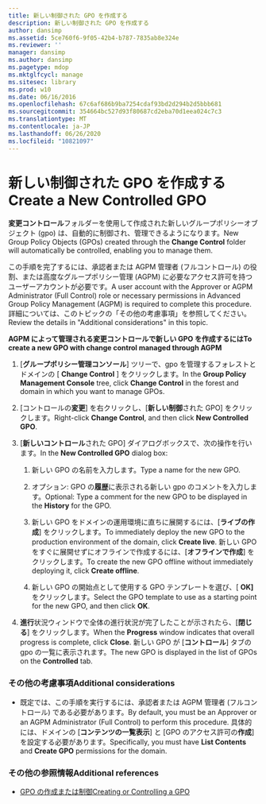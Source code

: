 ```yaml
---
title: 新しい制御された GPO を作成する
description: 新しい制御された GPO を作成する
author: dansimp
ms.assetid: 5ce760f6-9f05-42b4-b787-7835ab8e324e
ms.reviewer: ''
manager: dansimp
ms.author: dansimp
ms.pagetype: mdop
ms.mktglfcycl: manage
ms.sitesec: library
ms.prod: w10
ms.date: 06/16/2016
ms.openlocfilehash: 67c6af686b9ba7254cdaf93bd2d294b2d5bbb681
ms.sourcegitcommit: 354664bc527d93f80687cd2eba70d1eea024c7c3
ms.translationtype: MT
ms.contentlocale: ja-JP
ms.lasthandoff: 06/26/2020
ms.locfileid: "10821097"
---
```

# <span data-ttu-id="4e2dc-103">新しい制御された GPO を作成する</span><span class="sxs-lookup"><span data-stu-id="4e2dc-103">Create a New Controlled GPO</span></span>


<span data-ttu-id="4e2dc-104">**変更コントロール**フォルダーを使用して作成された新しいグループポリシーオブジェクト (gpo) は、自動的に制御され、管理できるようになります。</span><span class="sxs-lookup"><span data-stu-id="4e2dc-104">New Group Policy Objects (GPOs) created through the **Change Control** folder will automatically be controlled, enabling you to manage them.</span></span>

<span data-ttu-id="4e2dc-105">この手順を完了するには、承認者または AGPM 管理者 (フルコントロール) の役割、または高度なグループポリシー管理 (AGPM) に必要なアクセス許可を持つユーザーアカウントが必要です。</span><span class="sxs-lookup"><span data-stu-id="4e2dc-105">A user account with the Approver or AGPM Administrator (Full Control) role or necessary permissions in Advanced Group Policy Management (AGPM) is required to complete this procedure.</span></span> <span data-ttu-id="4e2dc-106">詳細については、このトピックの「その他の考慮事項」を参照してください。</span><span class="sxs-lookup"><span data-stu-id="4e2dc-106">Review the details in "Additional considerations" in this topic.</span></span>

**<span data-ttu-id="4e2dc-107">AGPM によって管理される変更コントロールで新しい GPO を作成するには</span><span class="sxs-lookup"><span data-stu-id="4e2dc-107">To create a new GPO with change control managed through AGPM</span></span>**

1.  <span data-ttu-id="4e2dc-108">[**グループポリシー管理コンソール**] ツリーで、gpo を管理するフォレストとドメインの [ **Change Control** ] をクリックします。</span><span class="sxs-lookup"><span data-stu-id="4e2dc-108">In the **Group Policy Management Console** tree, click **Change Control** in the forest and domain in which you want to manage GPOs.</span></span>

2.  <span data-ttu-id="4e2dc-109">[コントロールの**変更**] を右クリックし、[**新しい制御**された GPO] をクリックします。</span><span class="sxs-lookup"><span data-stu-id="4e2dc-109">Right-click **Change Control**, and then click **New Controlled GPO**.</span></span>

3.  <span data-ttu-id="4e2dc-110">[**新しいコントロール**された GPO] ダイアログボックスで、次の操作を行います。</span><span class="sxs-lookup"><span data-stu-id="4e2dc-110">In the **New Controlled GPO** dialog box:</span></span>

    1.  <span data-ttu-id="4e2dc-111">新しい GPO の名前を入力します。</span><span class="sxs-lookup"><span data-stu-id="4e2dc-111">Type a name for the new GPO.</span></span>

    2.  <span data-ttu-id="4e2dc-112">オプション: GPO の**履歴**に表示される新しい gpo のコメントを入力します。</span><span class="sxs-lookup"><span data-stu-id="4e2dc-112">Optional: Type a comment for the new GPO to be displayed in the **History** for the GPO.</span></span>

    3.  <span data-ttu-id="4e2dc-113">新しい GPO をドメインの運用環境に直ちに展開するには、[**ライブの作成**] をクリックします。</span><span class="sxs-lookup"><span data-stu-id="4e2dc-113">To immediately deploy the new GPO to the production environment of the domain, click **Create live**.</span></span> <span data-ttu-id="4e2dc-114">新しい GPO をすぐに展開せずにオフラインで作成するには、[**オフラインで作成**] をクリックします。</span><span class="sxs-lookup"><span data-stu-id="4e2dc-114">To create the new GPO offline without immediately deploying it, click **Create offline**.</span></span>

    4.  <span data-ttu-id="4e2dc-115">新しい GPO の開始点として使用する GPO テンプレートを選び、[ **OK]** をクリックします。</span><span class="sxs-lookup"><span data-stu-id="4e2dc-115">Select the GPO template to use as a starting point for the new GPO, and then click **OK**.</span></span>

4.  <span data-ttu-id="4e2dc-116">**進行**状況ウィンドウで全体の進行状況が完了したことが示されたら、[**閉じる**] をクリックします。</span><span class="sxs-lookup"><span data-stu-id="4e2dc-116">When the **Progress** window indicates that overall progress is complete, click **Close**.</span></span> <span data-ttu-id="4e2dc-117">新しい GPO が [**コントロール**] タブの gpo の一覧に表示されます。</span><span class="sxs-lookup"><span data-stu-id="4e2dc-117">The new GPO is displayed in the list of GPOs on the **Controlled** tab.</span></span>

### <span data-ttu-id="4e2dc-118">その他の考慮事項</span><span class="sxs-lookup"><span data-stu-id="4e2dc-118">Additional considerations</span></span>

-   <span data-ttu-id="4e2dc-119">既定では、この手順を実行するには、承認者または AGPM 管理者 (フルコントロール) である必要があります。</span><span class="sxs-lookup"><span data-stu-id="4e2dc-119">By default, you must be an Approver or an AGPM Administrator (Full Control) to perform this procedure.</span></span> <span data-ttu-id="4e2dc-120">具体的には、ドメインの [**コンテンツの一覧表示**] と [GPO のアクセス許可の**作成**] を設定する必要があります。</span><span class="sxs-lookup"><span data-stu-id="4e2dc-120">Specifically, you must have **List Contents** and **Create GPO** permissions for the domain.</span></span>

### <span data-ttu-id="4e2dc-121">その他の参照情報</span><span class="sxs-lookup"><span data-stu-id="4e2dc-121">Additional references</span></span>

-   [<span data-ttu-id="4e2dc-122">GPO の作成または制御</span><span class="sxs-lookup"><span data-stu-id="4e2dc-122">Creating or Controlling a GPO</span></span>](creating-or-controlling-a-gpo-agpm40-app.md)

 

 





